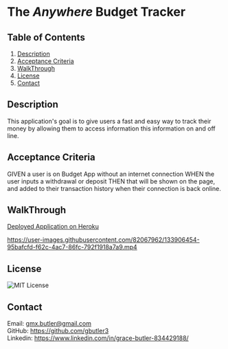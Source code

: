 # The _Anywhere_ Budget Tracker

## Table of Contents

1. [Description](#description)
2. [Acceptance Criteria](#acceptance-criteria)
3. [WalkThrough](#walkthrough)
4. [License](#license)
5. [Contact](#contact)

## Description

This application's goal is to give users a fast and easy way to track their money by allowing them to access information this information on and off line.

## Acceptance Criteria

GIVEN a user is on Budget App without an internet connection
WHEN the user inputs a withdrawal or deposit
THEN that will be shown on the page, and added to their transaction history when their connection is back online.

## WalkThrough

[Deployed Application on Heroku](https://sleepy-mesa-04272.herokuapp.com/)

https://user-images.githubusercontent.com/82067962/133906454-95bafcfd-f62c-4ac7-86fc-792f1918a7a9.mp4

## License

![MIT License](https://img.shields.io/badge/License-MIT-brightgreen)

## Contact

Email: gmx.butler@gmail.com <br/>
GitHub: https://github.com/gbutler3 <br/>
Linkedin: https://www.linkedin.com/in/grace-butler-834429188/
